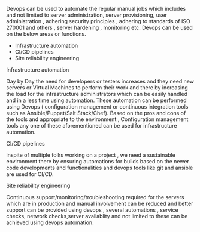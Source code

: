 Devops can be used to automate the regular manual jobs which includes and not limited to server administration, server provisioning, user administration , adhering security principles , adhering to standards of ISO 270001 and others , server hardening , monitoring etc. Devops can be used on the below areas or functions.

- Infrastructure automation
- CI/CD pipelines
- Site reliability engineering

Infrastructure automation 

Day by Day the need for developers or testers increases and they need new servers or Virtual Machines to perform their work and there by increasing the load for the infrastructure administrators which can be easily handled and in a less time using automation. These automation can be performed using Devops ( configuration management or continuous integration tools such as Ansible/Puppet/Salt Stack/Chef). Based on the pros and cons of the tools and appropriate to the environment , Configuration management tools any one of these aforementioned can be used for infrastructure automation.

CI/CD pipelines

inspite of multiple folks working on a project , we need a sustainable environment there by ensuring automations for builds based on the newer code developments and functionalities and devops tools like git and ansible are used for CI/CD.

Site reliability engineering

Continuous support/monitoring/troubleshooting required for the servers which are in production and manual involvement can be reduced and better support can be provided using devops , several automations , service checks, network checks,server availablity and not limited to these can be achieved using devops automation.
